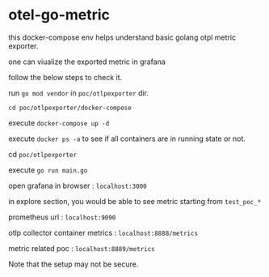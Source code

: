 
# otel-go-metric

this docker-compose env helps understand basic golang otpl metric exporter.

one can viualize the exported metric in grafana

follow the below steps to check it.

run `go mod vendor` in `poc/otlpexporter` dir.

`cd poc/otlpexporter/docker-compose`

execute `docker-compose up -d`

execute `docker ps -a` to see if all containers are in running state or not.

cd `poc/otlpexporter`

execute `go run main.go`

open grafana in browser : `localhost:3000`

in explore section, you would be able to see metric starting from `test_poc_*`

prometheus url : `localhost:9090`

otlp collector container metrics : `localhost:8888/metrics`

metric related poc : `localhost:8889/metrics`


 Note that the setup may not be secure.